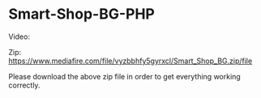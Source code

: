 # Smart-Shop-BG-PHP
Video: 

Zip: https://www.mediafire.com/file/vyzbbhfy5gyrxcl/Smart_Shop_BG.zip/file

Please download the above zip file in order to get everything working correctly.
